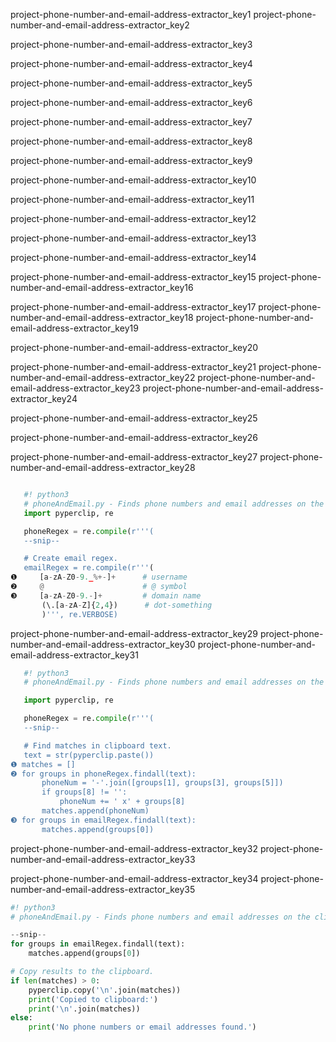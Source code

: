 project-phone-number-and-email-address-extractor_key1
project-phone-number-and-email-address-extractor_key2


project-phone-number-and-email-address-extractor_key3


project-phone-number-and-email-address-extractor_key4


project-phone-number-and-email-address-extractor_key5


project-phone-number-and-email-address-extractor_key6


project-phone-number-and-email-address-extractor_key7


project-phone-number-and-email-address-extractor_key8


project-phone-number-and-email-address-extractor_key9


project-phone-number-and-email-address-extractor_key10


project-phone-number-and-email-address-extractor_key11


project-phone-number-and-email-address-extractor_key12


project-phone-number-and-email-address-extractor_key13


project-phone-number-and-email-address-extractor_key14


project-phone-number-and-email-address-extractor_key15
project-phone-number-and-email-address-extractor_key16



project-phone-number-and-email-address-extractor_key17
project-phone-number-and-email-address-extractor_key18
project-phone-number-and-email-address-extractor_key19


project-phone-number-and-email-address-extractor_key20


project-phone-number-and-email-address-extractor_key21
project-phone-number-and-email-address-extractor_key22
project-phone-number-and-email-address-extractor_key23
project-phone-number-and-email-address-extractor_key24


project-phone-number-and-email-address-extractor_key25


project-phone-number-and-email-address-extractor_key26


project-phone-number-and-email-address-extractor_key27
project-phone-number-and-email-address-extractor_key28
```python

   #! python3
   # phoneAndEmail.py - Finds phone numbers and email addresses on the clipboard.
   import pyperclip, re

   phoneRegex = re.compile(r'''(
   --snip--

   # Create email regex.
   emailRegex = re.compile(r'''(
❶     [a-zA-Z0-9._%+-]+      # username
❷     @                      # @ symbol
❸     [a-zA-Z0-9.-]+         # domain name
       (\.[a-zA-Z]{2,4})      # dot-something
       )''', re.VERBOSE)
```
project-phone-number-and-email-address-extractor_key29
project-phone-number-and-email-address-extractor_key30
project-phone-number-and-email-address-extractor_key31
```python
   #! python3
   # phoneAndEmail.py - Finds phone numbers and email addresses on the clipboard.

   import pyperclip, re

   phoneRegex = re.compile(r'''(
   --snip--

   # Find matches in clipboard text.
   text = str(pyperclip.paste())
❶ matches = []
❷ for groups in phoneRegex.findall(text):
       phoneNum = '-'.join([groups[1], groups[3], groups[5]])
       if groups[8] != '':
           phoneNum += ' x' + groups[8]
       matches.append(phoneNum)
❸ for groups in emailRegex.findall(text):
       matches.append(groups[0])
```
project-phone-number-and-email-address-extractor_key32
project-phone-number-and-email-address-extractor_key33


project-phone-number-and-email-address-extractor_key34
project-phone-number-and-email-address-extractor_key35
```python
#! python3
# phoneAndEmail.py - Finds phone numbers and email addresses on the clipboard.

--snip--
for groups in emailRegex.findall(text):
    matches.append(groups[0])

# Copy results to the clipboard.
if len(matches) > 0:
    pyperclip.copy('\n'.join(matches))
    print('Copied to clipboard:')
    print('\n'.join(matches))
else:
    print('No phone numbers or email addresses found.')
```